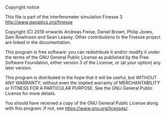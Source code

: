 

Copyright notice
   
This file is part of the interferometer simulation Finesse 3
<http://www.gwoptics.org/finesse>
   
Copyright (C) 2019 onwards Andreas Freise, Daniel Brown,
Philip Jones, Sam Rowlinson and Sean Leavey. Other contributions
to the Finesse project are linked in the documentation.

This program is free software: you can redistribute it and/or modify
it under the terms of the GNU General Public License as published by
the Free Software Foundation, either version 3 of the License, or
(at your option) any later version.

This program is distributed in the hope that it will be useful,
but WITHOUT ANY WARRANTY; without even the implied warranty of
MERCHANTABILITY or FITNESS FOR A PARTICULAR PURPOSE.  See the
GNU General Public License for more details.

You should have received a copy of the GNU General Public License
along with this program.  If not, see <https://www.gnu.org/licenses/>.
				

